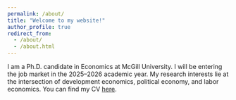 ```yaml
---
permalink: /about/
title: "Welcome to my website!"
author_profile: true
redirect_from: 
  - /about/
  - /about.html
---
```


I am a Ph.D. candidate in Economics at McGill University. I will be entering the job market in the 2025–2026 academic year. My research interests lie at the intersection of development economics, political economy, and labor economics. 
You can find my CV [here](/cv/).
